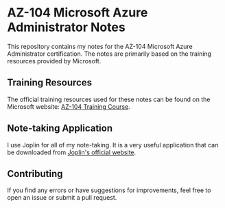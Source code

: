 # AZ-104 Microsoft Azure Administrator Notes

This repository contains my notes for the AZ-104 Microsoft Azure Administrator certification. The notes are primarily based on the training resources provided by Microsoft.

## Training Resources

The official training resources used for these notes can be found on the Microsoft website: [AZ-104 Training Course](https://learn.microsoft.com/en-us/training/courses/az-104t00).

## Note-taking Application

I use Joplin for all of my note-taking. It is a very useful application that can be downloaded from [Joplin's official website](https://joplinapp.org/).

## Contributing

If you find any errors or have suggestions for improvements, feel free to open an issue or submit a pull request.

